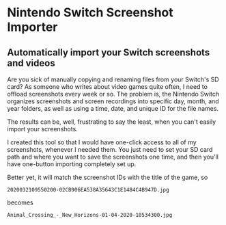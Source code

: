 # Nintendo Switch Screenshot Importer

## Automatically import your Switch screenshots and videos

Are you sick of manually copying and renaming files from your Switch's SD card? As someone who writes about video games quite often, I need to offload screenshots every week or so. The problem is, the Nintendo Switch organizes screenshots and screen recordings into specific day, month, and year folders, as well as using a time, date, and unique ID for the file names.

The results can be, well, frustrating to say the least, when you can't easily import your screenshots.

I created this tool so that I would have one-click access to all of my screenshots, whenever I needed them. You just need to set your SD card path and where you want to save the screenshots one time, and then you'll have one-button importing completely set up.

Better yet, it will match the screenshot IDs with the title of the game, so

```
2020032109550200-02CB906EA538A35643C1E1484C4B947D.jpg
```

becomes


```
Animal_Crossing_-_New_Horizons-01-04-2020-10534300.jpg
```
